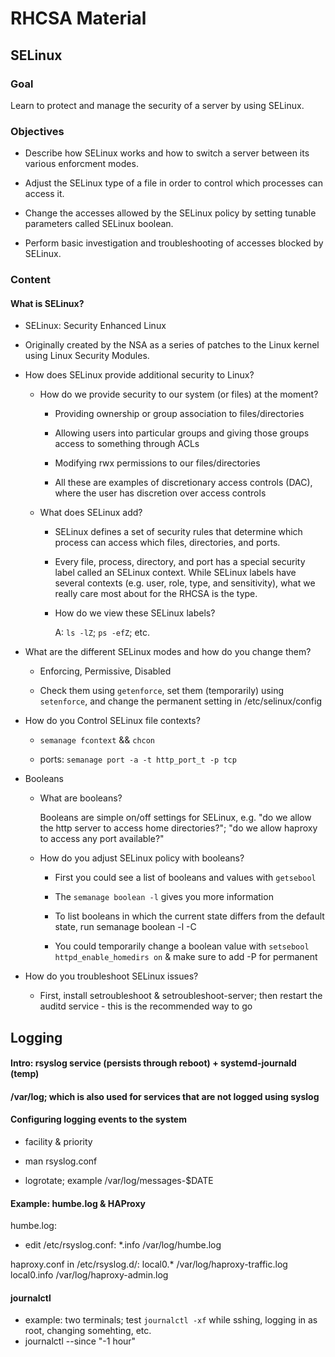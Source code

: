 # RHCSA Material

## SELinux

### Goal
Learn to protect and manage the security of a server by using SELinux.

### Objectives
- Describe how SELinux works and how to switch a server between its various enforcment modes.

- Adjust the SELinux type of a file in order to control which processes can access it.

- Change the accesses allowed by the SELinux policy by setting tunable parameters called SELinux boolean.

- Perform basic investigation and troubleshooting of accesses blocked by SELinux.

### Content
#### What is SELinux?

- SELinux: Security Enhanced Linux

- Originally created by the NSA as a series of patches to the Linux kernel using Linux Security Modules.

- How does SELinux provide additional security to Linux?

  - How do we provide security to our system (or files) at the moment?

    - Providing ownership or group association to files/directories

    - Allowing users into particular groups and giving those groups access to something through ACLs

    - Modifying rwx permissions to our files/directories

    - All these are examples of discretionary access controls (DAC), where the user has discretion over access controls

  - What does SELinux add?

    - SELinux defines a set of security rules that determine which process can access which files, directories, and ports.

    - Every file, process, directory, and port has a special security label called an SELinux context.  While SELinux labels have several contexts (e.g. user, role, type, and sensitivity), what we really care most about for the RHCSA is the type.

    - How do we view these SELinux labels?
      
      A: `ls -lZ`; `ps -efZ`; etc.

- What are the different SELinux modes and how do you change them?

  - Enforcing, Permissive, Disabled

  - Check them using `getenforce`, set them (temporarily) using `setenforce`, and change the permanent setting in /etc/selinux/config

- How do you Control SELinux file contexts?

  - `semanage fcontext` && `chcon`

  - ports: `semanage port -a -t http_port_t -p tcp`

- Booleans

  - What are booleans?

    Booleans are simple on/off settings for SELinux, e.g. "do we allow the http server to access home directories?"; "do we allow haproxy to access any port available?"

  - How do you adjust SELinux policy with booleans?

    - First you could see a list of booleans and values with `getsebool`

    - The `semanage boolean -l` gives you more information

    - To list booleans in which the current state differs from the default state, run semanage boolean -l -C

    - You could temporarily change a boolean value with `setsebool httpd_enable_homedirs on` & make sure to add -P for permanent


- How do you troubleshoot SELinux issues?

  - First, install setroubleshoot & setroubleshoot-server; then restart the auditd service - this is the recommended way to go


## Logging

#### Intro: rsyslog service (persists through reboot) + systemd-journald (temp)

#### /var/log; which is also used for services that are not logged using syslog

#### Configuring logging events to the system

- facility & priority

- man rsyslog.conf

- logrotate; example /var/log/messages-$DATE

#### Example: humbe.log & HAProxy

humbe.log:
- edit /etc/rsyslog.conf:
*.info                                                  /var/log/humbe.log


haproxy.conf in /etc/rsyslog.d/:
local0.*  /var/log/haproxy-traffic.log
local0.info /var/log/haproxy-admin.log


#### journalctl

- example: two terminals; test `journalctl -xf` while sshing, logging in as root, changing somehting, etc.
- journalctl --since "-1 hour"
